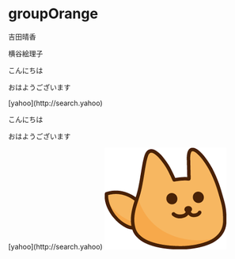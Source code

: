 # groupOrange

吉田晴香

横谷絵理子

<p>こんにちは</p>
<p>おはようございます</p>
[yahoo](http://search.yahoo)
<p>こんにちは</p>
<p>おはようございます</p>
[yahoo](http://search.yahoo)
<img src="images/images1.png" alt="">

